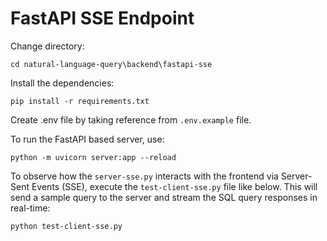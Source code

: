 # FastAPI SSE Endpoint 

Change directory:
```
cd natural-language-query\backend\fastapi-sse
```

Install the dependencies:
```
pip install -r requirements.txt
```

Create .env file by taking reference from ```.env.example``` file.

To run the FastAPI based server, use:
```
python -m uvicorn server:app --reload
```

To observe how the `server-sse.py` interacts with the frontend via Server-Sent Events (SSE), execute the `test-client-sse.py` file like below. This will send a sample query to the server and stream the SQL query responses in real-time:
```
python test-client-sse.py
```